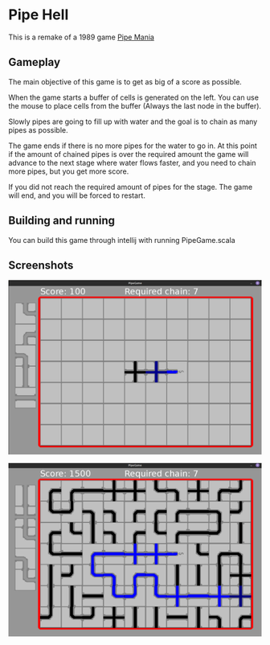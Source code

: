 # Pipe Hell

This is a remake of a 1989 game [Pipe Mania](https://en.wikipedia.org/wiki/Pipe_Mania)


## Gameplay

The main objective of this game is to get as big of a score as possible.

When the game starts a buffer of cells is generated on the left. You can use the mouse to place cells from the buffer (Always the last node in the buffer).

Slowly pipes are going to fill up with water and the goal is to chain as many pipes as possible.

The game ends if there is no more pipes for the water to go in. At this point if the amount of chained pipes is over the required amount the game will advance to the next stage where water flows faster, and you need to chain more pipes, but you get more score.

If you did not reach the required amount of pipes for the stage. The game will end, and you will be forced to restart.

## Building and running

You can build this game through intellij with running PipeGame.scala

## Screenshots

![Screenshot of a beginning of a stage](screenshot1.png)

![Screenshot of a ending of a stage](screenshot2.png)